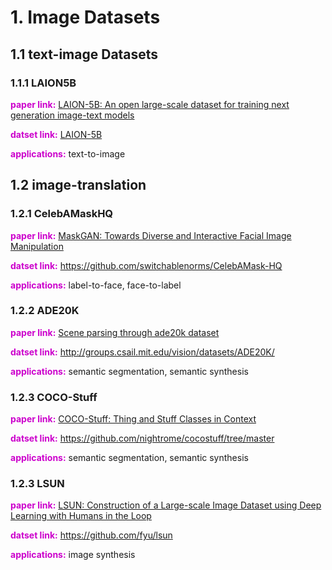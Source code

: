 # 1. Image Datasets
## 1.1 text-image Datasets
### 1.1.1 LAION5B
**<font color=#CC00CC>paper link:</font>** [LAION-5B: An open large-scale dataset for training next generation image-text models](https://openreview.net/forum?id=M3Y74vmsMcY)

**<font color=#CC00CC>datset link:</font>** [LAION-5B](https://laion.ai/laion-5b-a-new-era-of-open-large-scale-multi-modal-datasets/)

**<font color=#CC00CC>applications:</font>** text-to-image

## 1.2 image-translation
### 1.2.1 CelebAMaskHQ
**<font color=#CC00CC>paper link:</font>** [MaskGAN: Towards Diverse and Interactive Facial Image Manipulation](https://arxiv.org/abs/1907.11922)

**<font color=#CC00CC>datset link:</font>** https://github.com/switchablenorms/CelebAMask-HQ

**<font color=#CC00CC>applications:</font>** label-to-face, face-to-label

### 1.2.2 ADE20K
**<font color=#CC00CC>paper link:</font>** [Scene parsing through ade20k dataset](https://openaccess.thecvf.com/content_cvpr_2017/html/Zhou_Scene_Parsing_Through_CVPR_2017_paper.html)

**<font color=#CC00CC>datset link:</font>** http://groups.csail.mit.edu/vision/datasets/ADE20K/

**<font color=#CC00CC>applications:</font>** semantic segmentation, semantic synthesis

### 1.2.3 COCO-Stuff
**<font color=#CC00CC>paper link:</font>** [COCO-Stuff: Thing and Stuff Classes in Context](https://arxiv.org/abs/1612.03716)

**<font color=#CC00CC>datset link:</font>** https://github.com/nightrome/cocostuff/tree/master

**<font color=#CC00CC>applications:</font>** semantic segmentation, semantic synthesis

### 1.2.3 LSUN
**<font color=#CC00CC>paper link:</font>** [LSUN: Construction of a Large-scale Image Dataset
using Deep Learning with Humans in the Loop](https://arxiv.org/pdf/1506.03365v3.pdf)

**<font color=#CC00CC>datset link:</font>** https://github.com/fyu/lsun

**<font color=#CC00CC>applications:</font>** image synthesis
